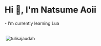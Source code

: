 <h1>Hi 👋, I'm Natsume Aoii</h1>
- I’m currently learning Lua


<br>
<br>

<p>&nbsp;<img align="center" src="https://github-readme-stats.vercel.app/api?username=tulisajaudah&show_icons=true&locale=en" alt="tulisajaudah" /></p>

